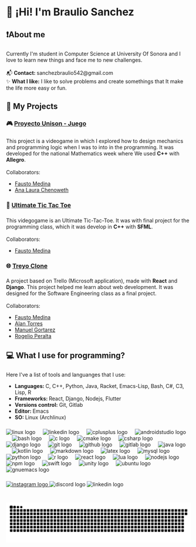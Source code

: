 <h1 align="left">👋 ¡Hi! I'm Braulio Sanchez</h1>

###

<h2 align="left">❗About me</h2>

###

<p align="left">Currently I'm student in Computer Science at University Of Sonora and I love to learn new things and face me to new challenges.<br><br>📬 <b>Contact: </b> sanchezbraulio542@gmail.com  <br>✨ <b>What I like:</b> I like to solve problems and create somethings that It make the life more easy or fun.</p>

###

<h2 align="left">🚀 My Projects</h2>

###

<h3 align="left">🎮 <a href="https://github.com/AleSanchezB/Proyecto-Unison-Juego">Proyecto Unison - Juego </a></h3>

###

<p align="left">This project is a videogame in which I explored how to design mechanics and programming logic when I was to into in the programming. It was developed for the national Mathematics week where We used <b>C++</b> with <b>Allegro</b>.<br><br>
Collaborators:<br>
<ul>
  <li><a href="https://github.com/Harico04"> Fausto Medina </a></li>
  <li><a href="https://github.com/ana-lala"> Ana Laura Chenoweth </a></li>
</ul>
</p>

###

<h3 align="left">🧩 <a href="https://github.com/AleSanchezB/Ultimate-tic-tac-toe">Ultimate Tic Tac Toe </a></h3>

###

<p align="left">This videgogame is an Ultimate Tic-Tac-Toe. It was with final project for the programming class, which it was develop in <b>C++</b> with <B>SFML</B>.<br><br>
Collaborators:<br>

<ul>
  <li><a href="https://github.com/Harico04"> Fausto Medina </a></li>
</ul>
</p>

###

<h3 align="left">🌐 <a href="https://github.com/Harico04/Treyo"> Treyo Clone</a></h3>

###

<p align="left">A project based on Trello (Microsoft application), made with <b>React</b> and <b>Django</b>. This project helped me learn about web development. It was designed for the Software Engineering class as a final project.<br><br>Collaborators:<br>

<ul>
  <li><a href="https://github.com/Harico04"> Fausto Medina </a></li>
  <li><a href="https://github.com/TumbadoBoy0604"> Alan Torres </a></li>
  <li><a href="https://github.com/Mgb64"> Manuel Gortarez</a></li>
  <li><a href="https://github.com/rgperalta04"> Rogelio Peralta</a></li>
</ul>
</p>

###

<h2 align="left">💻 What I use for programming?</h2>

###

<p align="left">Here I've a list of tools and languanges that I use:
<ul>
  <li><b>Languages: </b> C, C++, Python, Java, Racket, Emacs-Lisp, Bash, C#, C3, Lisp, R</li>
  <li><b>Frameworks: </b> React, Django, Nodejs, Flutter</li>
  <li><b>Versions control:</b> Git, Gitlab</li>
  <li><b>Editor: </b> Emacs<br></li>
  <li><b>SO: </b> Linux (Archlinux)</li>
</ul>
</p>

###

<!-- <div align="center"> -->
<!--   <img src="https://github-resadme-stats.vercel.app/api?username=alesanchezb&hide_title=false&hide_rank=false&show_icons=true&include_all_commits=true&count_private=true&disable_animations=false&theme=gruvbox&locale=en&hide_border=false" height="150" alt="stats graph"  /> -->
<!--   <img src="https://github-readme-stats.vercel.app/api/top-langs?username=alesanchezb&locale=en&hide_title=false&layout=compact&card_width=320&langs_count=5&theme=gruvbox&hide_border=false" height="155" alt="languages graph"  /> -->
<!-- </div> -->

###

<!-- <img align="right" height="150" src="https://i.imgflip.com/65efzo.gif"  /> -->

###

<div align="left">
  <img src="https://cdn.jsdelivr.net/gh/devicons/devicon/icons/linux/linux-original.svg" height="30" alt="linux logo"  />
  <img width="12" />
  <img src="https://cdn.jsdelivr.net/gh/devicons/devicon/icons/linkedin/linkedin-original.svg" height="30" alt="linkedin logo"  />
  <img width="12" />
  <img src="https://cdn.jsdelivr.net/gh/devicons/devicon/icons/cplusplus/cplusplus-original.svg" height="30" alt="cplusplus logo"  />
  <img width="12" />
  <img src="https://cdn.jsdelivr.net/gh/devicons/devicon/icons/androidstudio/androidstudio-original.svg" height="30" alt="androidstudio logo"  />
  <img width="12" />
  <img src="https://cdn.jsdelivr.net/gh/devicons/devicon/icons/bash/bash-original.svg" height="30" alt="bash logo"  />
  <img width="12" />
  <img src="https://cdn.jsdelivr.net/gh/devicons/devicon/icons/c/c-original.svg" height="30" alt="c logo"  />
  <img width="12" />
  <img src="https://cdn.jsdelivr.net/gh/devicons/devicon/icons/cmake/cmake-original.svg" height="30" alt="cmake logo"  />
  <img width="12" />
  <img src="https://cdn.jsdelivr.net/gh/devicons/devicon/icons/csharp/csharp-original.svg" height="30" alt="csharp logo"  />
  <img width="12" />
  <img src="https://cdn.jsdelivr.net/gh/devicons/devicon/icons/django/django-plain.svg" height="30" alt="django logo"  />
  <img width="12" />
  <img src="https://cdn.jsdelivr.net/gh/devicons/devicon/icons/git/git-original.svg" height="30" alt="git logo"  />
  <img width="12" />
  <img src="https://cdn.jsdelivr.net/gh/devicons/devicon/icons/github/github-original.svg" height="30" alt="github logo"  />
  <img width="12" />
  <img src="https://cdn.jsdelivr.net/gh/devicons/devicon/icons/gitlab/gitlab-original.svg" height="30" alt="gitlab logo"  />
  <img width="12" />
  <img src="https://cdn.jsdelivr.net/gh/devicons/devicon/icons/java/java-original.svg" height="30" alt="java logo"  />
  <img width="12" />
  <img src="https://cdn.jsdelivr.net/gh/devicons/devicon/icons/kotlin/kotlin-original.svg" height="30" alt="kotlin logo"  />
  <img width="12" />
  <img src="https://cdn.jsdelivr.net/gh/devicons/devicon/icons/markdown/markdown-original.svg" height="30" alt="markdown logo"  />
  <img width="12" />
  <img src="https://cdn.jsdelivr.net/gh/devicons/devicon/icons/latex/latex-original.svg" height="30" alt="latex logo"  />
  <img width="12" />
  <img src="https://cdn.jsdelivr.net/gh/devicons/devicon/icons/mysql/mysql-original.svg" height="30" alt="mysql logo"  />
  <img width="12" />
  <img src="https://cdn.jsdelivr.net/gh/devicons/devicon/icons/python/python-original.svg" height="30" alt="python logo"  />
  <img width="12" />
  <img src="https://cdn.jsdelivr.net/gh/devicons/devicon/icons/r/r-original.svg" height="30" alt="r logo"  />
  <img width="12" />
  <img src="https://cdn.jsdelivr.net/gh/devicons/devicon/icons/react/react-original.svg" height="30" alt="react logo"  />
  <img width="12" />
  <img src="https://cdn.jsdelivr.net/gh/devicons/devicon/icons/lua/lua-original.svg" height="30" alt="lua logo"  />
  <img width="12" />
  <img src="https://cdn.jsdelivr.net/gh/devicons/devicon/icons/nodejs/nodejs-original.svg" height="30" alt="nodejs logo"  />
  <img width="12" />
  <img src="https://cdn.jsdelivr.net/gh/devicons/devicon/icons/npm/npm-original-wordmark.svg" height="30" alt="npm logo"  />
  <img width="12" />
  <img src="https://cdn.jsdelivr.net/gh/devicons/devicon/icons/swift/swift-original.svg" height="30" alt="swift logo"  />
  <img width="12" />
  <img src="https://cdn.jsdelivr.net/gh/devicons/devicon/icons/unity/unity-original.svg" height="30" alt="unity logo"  />
  <img width="12" />
  <img src="https://cdn.jsdelivr.net/gh/devicons/devicon/icons/ubuntu/ubuntu-plain.svg" height="30" alt="ubuntu logo"  />
  <img width="12" />
  <img src="https://skillicons.dev/icons?i=emacs" height="30" alt="gnuemacs logo"  />
</div>

###

<div align="left">
  <a href="https://www.instagram.com/ale.bermudezz/" target="_blank">
    <img src="https://img.shields.io/static/v1?message=Instagram&logo=instagram&label=&color=E4405F&logoColor=white&labelColor=&style=for-the-badge" height="35" alt="instagram logo"  />
  </a>
  <img src="https://img.shields.io/static/v1?message=Discord&logo=discord&label=&color=7289DA&logoColor=white&labelColor=&style=for-the-badge" height="35" alt="discord logo"  />
  <img src="https://img.shields.io/static/v1?message=LinkedIn&logo=linkedin&label=&color=0077B5&logoColor=white&labelColor=&style=for-the-badge" height="35" alt="linkedin logo"  />
</div>

###

<br clear="both">

<img src="https://raw.githubusercontent.com/alesanchezb/alesanchezb/output/snake.svg" alt="Snake animation" />

###
